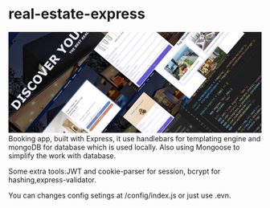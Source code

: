 # real-estate-express
![image info](./static/images/rent-home.jpeg)
Booking app, built with Express, it use handlebars for templating engine and mongoDB for database which is used locally. Also using Mongoose to simplify the work with database.

Some extra tools:JWT and cookie-parser for session, bcrypt for hashing,express-validator.

You can changes config setings at /config/index.js or just use .evn.
